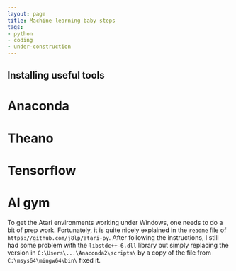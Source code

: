 ```yaml
---
layout: page
title: Machine learning baby steps
tags:
- python
- coding
- under-construction
---
```


## Installing useful tools

# Anaconda

# Theano

# Tensorflow

# AI gym

To get the Atari environments working under Windows, one needs to do a bit of prep work. Fortunately, it is quite nicely explained in the `readme` file of `https://github.com/j8lp/atari-py`. After following the instructions, I still had some problem with the `libstdc++-6.dll` library but simply replacing the version in `C:\Users\...\Anaconda2\scripts\` by a copy of the file from `C:\msys64\mingw64\bin\` fixed it.
